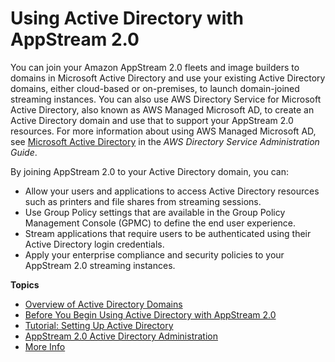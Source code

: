 # Using Active Directory with AppStream 2\.0<a name="active-directory"></a>

You can join your Amazon AppStream 2\.0 fleets and image builders to domains in Microsoft Active Directory and use your existing Active Directory domains, either cloud\-based or on\-premises, to launch domain\-joined streaming instances\. You can also use AWS Directory Service for Microsoft Active Directory, also known as AWS Managed Microsoft AD, to create an Active Directory domain and use that to support your AppStream 2\.0 resources\. For more information about using AWS Managed Microsoft AD, see [Microsoft Active Directory](https://docs.aws.amazon.com/directoryservice/latest/admin-guide/directory_microsoft_ad.html) in the *AWS Directory Service Administration Guide*\.

By joining AppStream 2\.0 to your Active Directory domain, you can:
+ Allow your users and applications to access Active Directory resources such as printers and file shares from streaming sessions\.
+ Use Group Policy settings that are available in the Group Policy Management Console \(GPMC\) to define the end user experience\.
+ Stream applications that require users to be authenticated using their Active Directory login credentials\.
+ Apply your enterprise compliance and security policies to your AppStream 2\.0 streaming instances\.

**Topics**
+ [Overview of Active Directory Domains](active-directory-overview.md)
+ [Before You Begin Using Active Directory with AppStream 2\.0](active-directory-prerequisites.md)
+ [Tutorial: Setting Up Active Directory](active-directory-directory-setup.md)
+ [AppStream 2\.0 Active Directory Administration](active-directory-admin.md)
+ [More Info](active-directory-more-info.md)